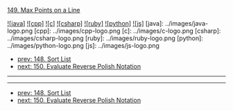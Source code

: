 [149. Max Points on a Line](https://leetcode.com/problems/max-points-on-a-line/)

[![java]](../java/149-max-points-on-a-line.md)
[![cpp]](../cpp/149-max-points-on-a-line.md)
[![c]](../c/149-max-points-on-a-line.md)
[![csharp]](../csharp/149-max-points-on-a-line.md)
[![ruby]](../ruby/149-max-points-on-a-line.md)
[![python]](../python/149-max-points-on-a-line.md)
[![js]](../js/149-max-points-on-a-line.md)
[java]: ../images/java-logo.png
[cpp]: ../images/cpp-logo.png
[c]: ../images/c-logo.png
[csharp]: ../images/csharp-logo.png
[ruby]: ../images/ruby-logo.png
[python]: ../images/python-logo.png
[js]: ../images/js-logo.png

- [prev: 148. Sort List](148-sort-list.md)
- [next: 150. Evaluate Reverse Polish Notation](150-evaluate-reverse-polish-notation.md)

---


---

- [prev: 148. Sort List](148-sort-list.md)
- [next: 150. Evaluate Reverse Polish Notation](150-evaluate-reverse-polish-notation.md)
